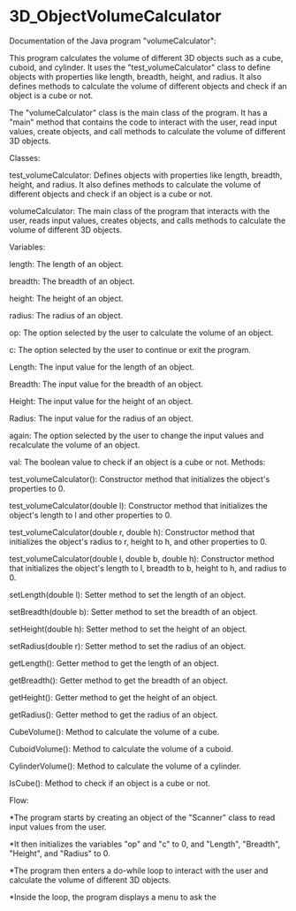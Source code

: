 # 3D_ObjectVolumeCalculator

Documentation of the Java program "volumeCalculator":

This program calculates the volume of different 3D objects such as a cube, cuboid, and cylinder. It uses the "test_volumeCalculator" class to define objects with properties like length, breadth, height, and radius. It also defines methods to calculate the volume of different objects and check if an object is a cube or not.

The "volumeCalculator" class is the main class of the program. It has a "main" method that contains the code to interact with the user, read input values, create objects, and call methods to calculate the volume of different 3D objects.

Classes:

test_volumeCalculator: Defines objects with properties like length, breadth, height, and radius. It also defines methods to calculate the volume of different objects and check if an object is a cube or not.


volumeCalculator: The main class of the program that interacts with the user, reads input values, creates objects, and calls methods to calculate the volume of different 3D objects.


Variables:

length: The length of an object.

breadth: The breadth of an object.

height: The height of an object.

radius: The radius of an object.

op: The option selected by the user to calculate the volume of an object.

c: The option selected by the user to continue or exit the program.

Length: The input value for the length of an object.

Breadth: The input value for the breadth of an object.

Height: The input value for the height of an object.

Radius: The input value for the radius of an object.

again: The option selected by the user to change the input values and recalculate the volume of an object.

val: The boolean value to check if an object is a cube or not.
Methods:

test_volumeCalculator(): Constructor method that initializes the object's properties to 0.

test_volumeCalculator(double l): Constructor method that initializes the object's length to l and other properties to 0.

test_volumeCalculator(double r, double h): Constructor method that initializes the object's radius to r, height to h, and other properties to 0.

test_volumeCalculator(double l, double b, double h): Constructor method that initializes the object's length to l, breadth to b, height to h, and radius to 0.

setLength(double l): Setter method to set the length of an object.

setBreadth(double b): Setter method to set the breadth of an object.

setHeight(double h): Setter method to set the height of an object.

setRadius(double r): Setter method to set the radius of an object.

getLength(): Getter method to get the length of an object.

getBreadth(): Getter method to get the breadth of an object.

getHeight(): Getter method to get the height of an object.

getRadius(): Getter method to get the radius of an object.

CubeVolume(): Method to calculate the volume of a cube.

CuboidVolume(): Method to calculate the volume of a cuboid.

CylinderVolume(): Method to calculate the volume of a cylinder.

IsCube(): Method to check if an object is a cube or not.

Flow:

*The program starts by creating an object of the "Scanner" class to read  input values from the user.

*It then initializes the variables "op" and "c" to 0, and "Length", "Breadth", "Height", and "Radius" to 0.

*The program then enters a do-while loop to interact with the user and calculate the volume of different 3D objects.

*Inside the loop, the program displays a menu to ask the
